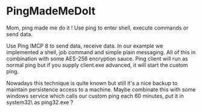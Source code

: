 # PingMadeMeDoIt
Mom, ping made me do it ! Use ping to enter shell, execute commands or send data.

Use Ping IMCP 8 to send data, receive data. In our example we implemented a shell, job command and simple plain messaging. All of this in combination with some AES-256 encryption sauce.
Ping client will run as normal ping but if you supply client.exe advanced, it will start the custom ping.

Nowadays this technique is quite known but still it's a nice backup to maintain persistence access to a machine. Maybe combinate this with some windows service which calls our custom ping each 60 minutes, put it in system32\ as ping32.exe ?

